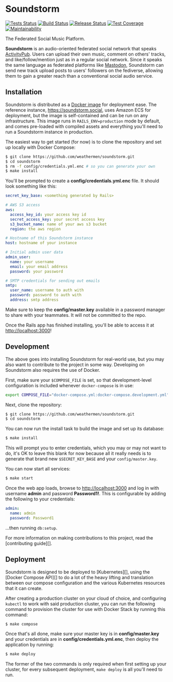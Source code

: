 # Soundstorm

[![Tests Status](https://github.com/weathermen/soundstorm/workflows/Tests/badge.svg)][ci]
[![Build Status](https://github.com/weathermen/soundstorm/workflows/Build/badge.svg)][ci]
[![Release Status](https://github.com/weathermen/soundstorm/workflows/Release/badge.svg)][ci]
[![Test Coverage](https://api.codeclimate.com/v1/badges/bc1fd5c8bb8b54b1da49/test_coverage)](https://codeclimate.com/github/weathermen/soundstorm/test_coverage)
[![Maintainability](https://api.codeclimate.com/v1/badges/bc1fd5c8bb8b54b1da49/maintainability)](https://codeclimate.com/github/weathermen/soundstorm/maintainability)

The Federated Social Music Platform.

**Soundstorm** is an audio-oriented federated social network that speaks
[ActivityPub][]. Users can upload their own music, comment on others'
tracks, and like/follow/mention just as in a regular social network.
Since it speaks the same language as federated platforms like
[Mastodon][], Soundstorm can send new track upload posts to users'
followers on the fediverse, allowing them to gain a greater reach than a
conventional social audio service.

## Installation

Soundstorm is distributed as a [Docker image][] for deployment ease. The
reference instance, https://soundstorm.social, uses Amazon ECS for
deployment, but the image is self-contained and can be run on any
infrastructure. This image runs in `RAILS_ENV=production` mode by
default, and comes pre-loaded with compiled assets and everything you'll
need to run a Soundstorm instance in production.

The easiest way to get started (for now) is to clone the repository and
set up locally with Docker Compose:

```bash
$ git clone https://github.com/weathermen/soundstorm.git
$ cd soundstorm
$ rm -f config/credentials.yml.enc # so you can generate your own
$ make install
```

You'll be prompted to create a **config/credentials.yml.enc** file. It
should look something like this:

```yaml
secret_key_base: <something generated by Rails>

# AWS S3 access
aws:
  access_key_id: your access key id
  secret_access_key: your secret access key
  s3_bucket_name: name of your aws s3 bucket
  region: the aws region

# Hostname of this Soundstorm instance
host: hostname of your instance

# Initial admin user data
admin_user:
  name: your username
  email: your email address
  password: your password

# SMTP credentials for sending out emails
smtp:
  user_name: username to auth with
  password: password to auth with
  address: smtp address
```

Make sure to keep the **config/master.key** available in a password
manager to share with your teammates. It will not be committed to the
repo.

Once the Rails app has finished installing, you'll be able to access it
at <http://localhost:3000>!

## Development

The above goes into installing Soundstorm for real-world use, but you
may also want to contribute to the project in some way. Developing on
Soundstorm also requires the use of Docker.

First, make sure your `$COMPOSE_FILE` is set, so that development-level
configuration is included whenever `docker-compose` is in use:

```bash
export COMPOSE_FILE="docker-compose.yml:docker-compose.development.yml"
```

Next, clone the repository:

```bash
$ git clone https://github.com/weathermen/soundstorm.git
$ cd soundstorm
```

You can now run the install task to build the image and set up its
database:

```bash
$ make install
```

This will prompt you to enter credentials, which you may or may not want
to do, it's OK to leave this blank for now because all it really needs
is to generate that brand new `$SECRET_KEY_BASE` and your
`config/master.key`.

You can now start all services:

```bash
$ make start
```

Once the web app loads, browse to <http://localhost:3000> and log in with
username **admin** and password **Password1!**. This is configurable by
adding the following to your credentials:

```yaml
admin:
  name: admin
  password: Password1
```

...then running `db:setup`.

For more information on making contributions to this project, read the
[contributing guide][].

## Deployment

Soundstorm is designed to be deployed to [Kubernetes][], using the
[Docker Compose API][] to do a lot of the heavy lifting and translation
between our compose configuration and the various Kubernetes resources
that it can create.

After creating a production cluster on your cloud of choice, and
configuring `kubectl` to work with said production cluster, you can run
the following command to provision the cluster for use with Docker Stack
by running this command:

```bash
$ make compose
```

Once that's all done, make sure your master key is in
**config/master.key** and your credentials are in
**config/credentials.yml.enc**, then deploy the application by running:

```bash
$ make deploy
```

The former of the two commands is only required when first setting up
your cluster, for every subsequent deployment, `make deploy` is all
you'll need to run.

[ActivityPub]: https://www.w3.org/TR/activitypub/
[Mastodon]: https://joinmastodon.org
[Docker]: https://www.docker.com/
[Docker image]: https://cloud.docker.com/u/weathermen/repository/docker/weathermen/soundstorm
[Caddy]: https://caddyserver.com
[puma-dev]: https://github.com/puma/puma-dev
[ci]: https://github.com/weathermen/soundstorm/actions
